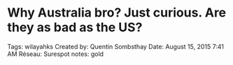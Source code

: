 # Why Australia bro? Just curious. Are they as bad as the US?

Tags: wilayahks
Created by: Quentin Sombsthay
Date: August 15, 2015 7:41 AM
Réseau: Surespot
notes: gold